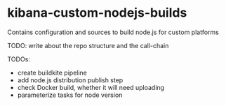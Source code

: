 # kibana-custom-nodejs-builds
Contains configuration and sources to build node.js for custom platforms

TODO: write about the repo structure and the call-chain

TODOs:
 - create buildkite pipeline
 - add node.js distribution publish step
 - check Docker build, whether it will need uploading
 - parameterize tasks for node version
